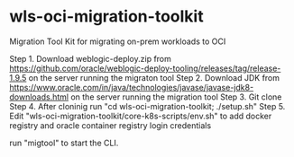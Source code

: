 # wls-oci-migration-toolkit
Migration Tool Kit for migrating on-prem workloads to OCI 

Step 1. Download weblogic-deploy.zip from https://github.com/oracle/weblogic-deploy-tooling/releases/tag/release-1.9.5 on the server running the migraton tool
Step 2. Download JDK from https://www.oracle.com/in/java/technologies/javase/javase-jdk8-downloads.html on the server running the migration tool
Step 3. Git clone 
Step 4. After cloninig run "cd wls-oci-migration-toolkit; ./setup.sh"
Step 5. Edit "wls-oci-migration-toolkit/core-k8s-scripts/env.sh" to add docker registry and oracle container registry login credentials

run "migtool" to start the CLI.



